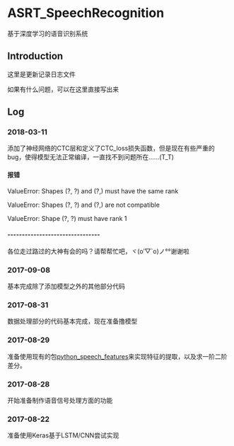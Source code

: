 # ASRT_SpeechRecognition
基于深度学习的语音识别系统

## Introduction

这里是更新记录日志文件

如果有什么问题，可以在这里直接写出来

## Log
### 2018-03-11
添加了神经网络的CTC层和定义了CTC_loss损失函数，但是现在有些严重的bug，使得模型无法正常编译，一直找不到问题所在......(T_T)
#### 报错 
ValueError: Shapes (?, ?) and (?,) must have the same rank

ValueError: Shapes (?, ?) and (?,) are not compatible

ValueError: Shape (?, ?) must have rank 1
#### --------------------------------
各位走过路过的大神有会的吗？请帮帮忙吧，ヾ(o′▽`o)ノ°°谢谢啦
### 2017-09-08
基本完成除了添加模型之外的其他部分代码
### 2017-08-31
数据处理部分的代码基本完成，现在准备撸模型
### 2017-08-29
准备使用现有的包[python_speech_features](https://github.com/jameslyons/python_speech_features)来实现特征的提取，以及求一阶二阶差分。
### 2017-08-28
开始准备制作语音信号处理方面的功能
### 2017-08-22
准备使用Keras基于LSTM/CNN尝试实现

